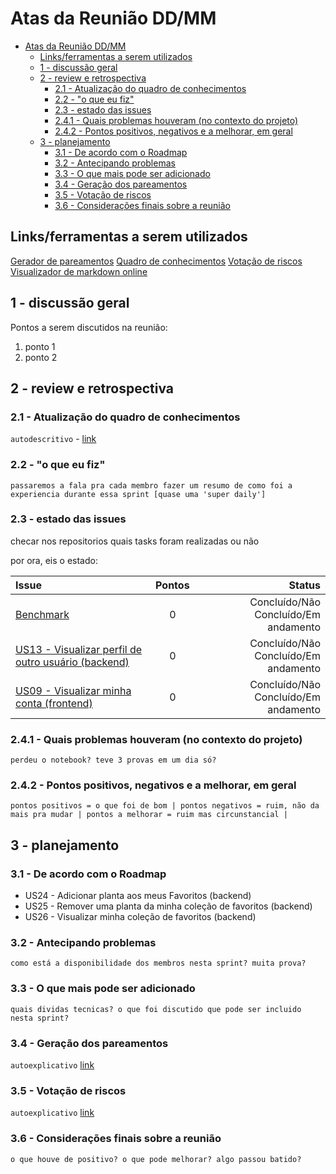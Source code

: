 # Atas da Reunião DD/MM

- [Atas da Reunião DD/MM](#atas-da-reunião-ddmm)
  - [Links/ferramentas a serem utilizados](#linksferramentas-a-serem-utilizados)
  - [1 - discussão geral](#1---discussão-geral)
  - [2 - review e retrospectiva](#2---review-e-retrospectiva)
    - [2.1 - Atualização do quadro de conhecimentos](#21---atualização-do-quadro-de-conhecimentos)
    - [2.2 - "o que eu fiz"](#22---o-que-eu-fiz)
    - [2.3 - estado das issues](#23---estado-das-issues)
    - [2.4.1 - Quais problemas houveram (no contexto do projeto)](#241---quais-problemas-houveram-no-contexto-do-projeto)
    - [2.4.2 - Pontos positivos, negativos e a melhorar, em geral](#242---pontos-positivos-negativos-e-a-melhorar-em-geral)
  - [3 - planejamento](#3---planejamento)
    - [3.1 - De acordo com o Roadmap](#31---de-acordo-com-o-roadmap)
    - [3.2 - Antecipando problemas](#32---antecipando-problemas)
    - [3.3 - O que mais pode ser adicionado](#33---o-que-mais-pode-ser-adicionado)
    - [3.4 - Geração dos pareamentos](#34---geração-dos-pareamentos)
    - [3.5 - Votação de riscos](#35---votação-de-riscos)
    - [3.6 - Considerações finais sobre a reunião](#36---considerações-finais-sobre-a-reunião)

## Links/ferramentas a serem utilizados

[Gerador de pareamentos](https://www.randomlists.com/team-generator?grp=2&items=felipe%0Aruan%0Asamuel%0Avinicius%0Agabriel%0A)
[Quadro de conhecimentos](https://docs.google.com/spreadsheets/d/1jK_06zaBXD485tWDkwCnQ6xhP0_jICVg1GNkNt1AgUw/edit#gid=0)
[Votação de riscos](https://docs.google.com/spreadsheets/d/1vfmnsztDCSwHpmeRw8vGGG4ExzWC-EdefWPhXHg358I/edit#gid=0)
[Visualizador de markdown online](https://jbt.github.io/markdown-editor/)

## 1 - discussão geral

Pontos a serem discutidos na reunião:

1. ponto 1
2. ponto 2

## 2 - review e retrospectiva

### 2.1 - Atualização do quadro de conhecimentos

`autodescritivo` - [link](https://docs.google.com/spreadsheets/d/1jK_06zaBXD485tWDkwCnQ6xhP0_jICVg1GNkNt1AgUw/edit#gid=0)

### 2.2 - "o que eu fiz"

`passaremos a fala pra cada membro fazer um resumo de como foi a experiencia durante essa sprint [quase uma 'super daily']`

### 2.3 - estado das issues

checar nos repositorios quais tasks foram realizadas ou não

por ora, eis o estado:

| Issue       | Pontos     | Status     |
| :------------- | :----------: | -----------: |
| [Benchmark](https://github.com/fga-eps-mds/2020.1-GaiaDex-wiki/issues/) | 0 | Concluído/Não Concluído/Em andamento |
| [US13 - Visualizar perfil de outro usuário (backend)](https://github.com/fga-eps-mds/2020.1-GaiaDex-BackEnd/issues/) | 0 | Concluído/Não Concluído/Em andamento |
| [US09 - Visualizar minha conta (frontend)](https://github.com/fga-eps-mds/2020.1-GaiaDex-FrontEnd/issues/) | 0 | Concluído/Não Concluído/Em andamento |

### 2.4.1 - Quais problemas houveram (no contexto do projeto)

`perdeu o notebook? teve 3 provas em um dia só?`

### 2.4.2 - Pontos positivos, negativos e a melhorar, em geral

`pontos positivos = o que foi de bom | pontos negativos = ruim, não da mais pra mudar | pontos a melhorar = ruim mas circunstancial |`

## 3 - planejamento

### 3.1 - De acordo com o Roadmap

- US24 - Adicionar planta aos meus Favoritos (backend)
- US25 - Remover uma planta da minha coleção de favoritos (backend)
- US26 - Visualizar minha coleção de favoritos (backend)

### 3.2 - Antecipando problemas

`como está a disponibilidade dos membros nesta sprint? muita prova?`

### 3.3 - O que mais pode ser adicionado

`quais dividas tecnicas? o que foi discutido que pode ser incluido nesta sprint?`

### 3.4 - Geração dos pareamentos

`autoexplicativo` [link](https://www.randomlists.com/team-generator?grp=2&items=felipe%0Aruan%0Asamuel%0Avinicius%0Agabriel%0A)

### 3.5 - Votação de riscos

`autoexplicativo` [link](https://docs.google.com/spreadsheets/d/1vfmnsztDCSwHpmeRw8vGGG4ExzWC-EdefWPhXHg358I/edit#gid=0)

### 3.6 - Considerações finais sobre a reunião

`o que houve de positivo? o que pode melhorar? algo passou batido?`
